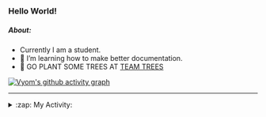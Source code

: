 ### Hello World!

##### About:
- Currently I am a student.
- 🌱 I’m learning how to make better documentation.
- 🌱 GO PLANT SOME TREES AT [TEAM TREES](https://teamtrees.org/)

[![Vyom's github activity graph](https://activity-graph.herokuapp.com/graph?username=Vyvy-vi)](https://github.com/ashutosh00710/github-readme-activity-graph)

---
<details>
  <summary>:zap: My Activity:</summary>
  
<!--START_SECTION:waka-->
![Code Time](http://img.shields.io/badge/Code%20Time-884%20hrs%2030%20mins-blue)

**I'm a Night 🦉** 

```text
🌞 Morning    94 commits     ███░░░░░░░░░░░░░░░░░░░░░░   11.62% 
🌆 Daytime    217 commits    ██████░░░░░░░░░░░░░░░░░░░   26.82% 
🌃 Evening    268 commits    ████████░░░░░░░░░░░░░░░░░   33.13% 
🌙 Night      230 commits    ███████░░░░░░░░░░░░░░░░░░   28.43%

```
📅 **I'm Most Productive on Sunday** 

```text
Monday       124 commits    ███░░░░░░░░░░░░░░░░░░░░░░   15.33% 
Tuesday      125 commits    ███░░░░░░░░░░░░░░░░░░░░░░   15.45% 
Wednesday    104 commits    ███░░░░░░░░░░░░░░░░░░░░░░   12.86% 
Thursday     112 commits    ███░░░░░░░░░░░░░░░░░░░░░░   13.84% 
Friday       108 commits    ███░░░░░░░░░░░░░░░░░░░░░░   13.35% 
Saturday     79 commits     ██░░░░░░░░░░░░░░░░░░░░░░░   9.77% 
Sunday       157 commits    ████░░░░░░░░░░░░░░░░░░░░░   19.41%

```


📊 **This Week I Spent My Time On** 

```text
🔥 Editors: 
No Activity Tracked This Week

🐱‍💻 Projects: 
No Activity Tracked This Week

```


 Last Updated on 23/09/2022 20:04:41 UTC
<!--END_SECTION:waka-->
</details>
